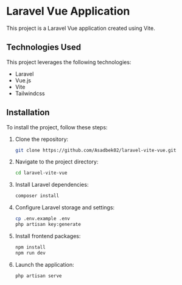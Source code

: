 # Laravel Vue Application

This project is a Laravel Vue application created using Vite.

## Technologies Used

This project leverages the following technologies:

- Laravel
- Vue.js
- Vite
- Tailwindcss

## Installation

To install the project, follow these steps:

1. Clone the repository:

    ```bash
    git clone https://github.com/Asadbek02/laravel-vite-vue.git
    ```

2. Navigate to the project directory:

    ```bash
    cd laravel-vite-vue
    ```

3. Install Laravel dependencies:

    ```bash
    composer install
    ```

4. Configure Laravel storage and settings:

    ```bash
    cp .env.example .env
    php artisan key:generate
    ```

5. Install frontend packages:

    ```bash
    npm install
    npm run dev
    ```

6. Launch the application:

    ```bash
    php artisan serve
    ```


